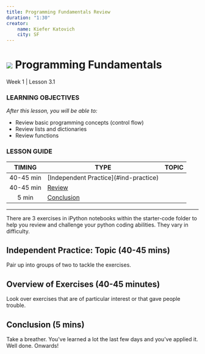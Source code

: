 ```yaml
---
title: Programming Fundamentals Review
duration: "1:30"
creator:
    name: Kiefer Katovich
    city: SF
---
```


# ![](https://ga-dash.s3.amazonaws.com/production/assets/logo-9f88ae6c9c3871690e33280fcf557f33.png) Programming Fundamentals
Week 1 | Lesson 3.1


### LEARNING OBJECTIVES
*After this lesson, you will be able to:*
- Review basic programming concepts (control flow)
- Review lists and dictionaries
- Review functions



### LESSON GUIDE
| TIMING  | TYPE  | TOPIC  |
|:-:|---|---|
| 40-45 min  | [Independent Practice](#ind-practice<a name="opening"></a>)  |  |
| 40-45 min  | [Review](#exercise-overview)  |  |
| 5 min  | [Conclusion](#conclusion)  |   |

---


There are 3 exercises in iPython notebooks within the starter-code folder to help you review and challenge your python coding abilities. They vary in difficulty. 

<a name="ind-practice"></a>
## Independent Practice: Topic (40-45 mins)

Pair up into groups of two to tackle the exercises. 


<a name="exercise-overview"></a>
## Overview of Exercises (40-45 minutes)

Look over exercises that are of particular interest or that gave people trouble.


<a name="conclusion"></a>
## Conclusion (5 mins)
Take a breather. You've learned a lot the last few days and you've applied it. Well done. Onwards!
